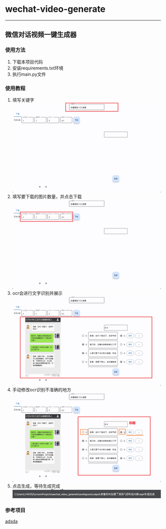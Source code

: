 # wechat-video-generate
___
## 微信对话视频一键生成器
### 使用方法
1. 下载本项目代码
2. 安装requirements.txt环境
3. 执行main.py文件

### 使用教程
1. 填写关键字
![](docs/1.png)
2. 填写要下载的图片数量，并点击下载
![](docs/2.png)
3. ocr会进行文字识别并展示
![](docs/3.png)
4. 手动修改ocr识别不准确的地方
![](docs/4.png)
5. 点击生成，等待生成完成
![](docs/5.png)

### 参考项目
[adsda](http://baidu.com)
